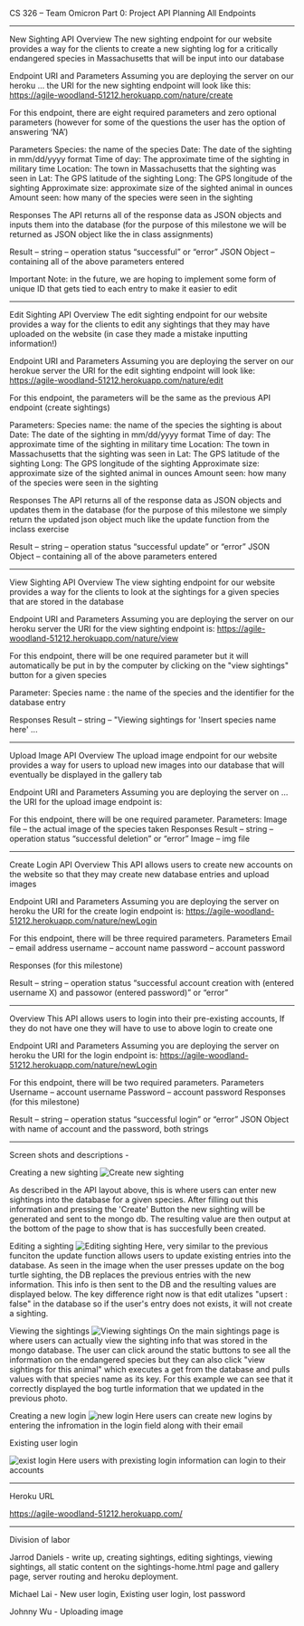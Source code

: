 CS 326 – Team Omicron
Part 0: Project API Planning
All Endpoints
_________________________________________________________________________
New Sighting API
Overview
The new sighting endpoint for our website provides a way for the clients to create a new sighting log for a critically endangered species in Massachusetts that will be input into our database

Endpoint URI and Parameters
Assuming you are deploying the server on our heroku … the URI for the new sighting endpoint will look like this: https://agile-woodland-51212.herokuapp.com/nature/create
 
For this endpoint, there are eight required parameters and zero optional parameters (however for some of the questions the user has the option of answering ‘NA’)

Parameters
Species: the name of the species
Date: The date of the sighting in mm/dd/yyyy format
Time of day: The approximate time of the sighting in military time
Location: The town in Massachusetts that the sighting was seen in
Lat: The GPS latitude of the sighting
Long: The GPS longitude of the sighting
Approximate size: approximate size of the sighted animal in ounces
Amount seen:  how many of the species were seen in the sighting

Responses
The API returns all of the response data as JSON objects and inputs them into the database (for the purpose of this milestone we will be returned as JSON object like the in class assignments)

Result – string – operation status “successful” or “error”
JSON Object – containing all of the above parameters entered

Important Note: in the future, we are hoping to implement some form of unique ID that gets tied to each entry to make it easier to edit
_________________________________________________________________________
Edit Sighting API
Overview
The edit sighting endpoint for our website provides a way for the clients to edit any sightings that they may have uploaded on the website (in case they made a mistake inputting information!)

Endpoint URI and Parameters
Assuming you are deploying the server on our herokue server the URI for the edit sighting endpoint will look like: https://agile-woodland-51212.herokuapp.com/nature/edit
 
For this endpoint, the parameters will be the same as the previous API endpoint (create sightings)

Parameters:
Species name: the name of the species the sighting is about
Date: The date of the sighting in mm/dd/yyyy format
Time of day: The approximate time of the sighting in military time
Location: The town in Massachusetts that the sighting was seen in
Lat: The GPS latitude of the sighting
Long: The GPS longitude of the sighting
Approximate size: approximate size of the sighted animal in ounces
Amount seen:  how many of the species were seen in the sighting

Responses
The API returns all of the response data as JSON objects and updates them in the database (for the purpose of this milestone we simply return the updated json object much like the update function from the inclass exercise

Result – string – operation status “successful update” or “error”
JSON Object – containing all of the above parameters entered
_________________________________________________________________________
View Sighting API
Overview
The view sighting endpoint for our website provides a way for the clients to look at the sightings for a given species that are stored in the database

Endpoint URI and Parameters
Assuming you are deploying the server on our heroku server the URI for the view sighting endpoint is: https://agile-woodland-51212.herokuapp.com/nature/view
 
For this endpoint, there will be one required parameter but it will automatically be put in by the computer by clicking on the "view sightings" button for a given species

Parameter:
Species name : the name of the species and the identifier for the database entry

Responses
Result – string – "Viewing sightings for 'Insert species name here' ...
_________________________________________________________________________
Upload Image API
Overview
The upload image endpoint for our website provides a way for users to upload new images into our database that will eventually be displayed in the gallery tab

Endpoint URI and Parameters
Assuming you are deploying the server on … the URI for the upload image endpoint is:
 
For this endpoint, there will be one required parameter.
Parameters: 
Image file – the actual image of the species taken
Responses
Result – string – operation status “successful deletion” or “error”
Image – img file
_________________________________________________________________________

Create Login API
Overview
This API allows users to create new accounts on the website so that they may create new database entries and upload images

Endpoint URI and Parameters
Assuming you are deploying the server on heroku the URI for the create login endpoint is:
https://agile-woodland-51212.herokuapp.com/nature/newLogin
 
For this endpoint, there will be three required parameters.
Parameters 
Email – email address
username – account name 
password – account password

Responses (for this milestone)

Result – string – operation status “successful account creation with (entered username X) and passowor (entered password)” or “error”
_________________________________________________________________________

Overview
This API allows users to login into their pre-existing accounts, If they do not have one they will have to use to above login to create one

Endpoint URI and Parameters
Assuming you are deploying the server on heroku the URI for the login endpoint is:
https://agile-woodland-51212.herokuapp.com/nature/newLogin
 
For this endpoint, there will be two required parameters.
Parameters 
Username – account username 
Password – account password
Responses (for this milestone)

Result – string – operation status “successful login” or “error”
JSON Object with name of account and the password, both strings

_________________________________________________________________________

Screen shots and descriptions -

Creating a new sighting 
![Create new sighting](milestone2/NewSightingEntry.JPG)

As described in the API layout above, this is where users can enter new sightings into the database for a given species. After filling out this information and pressing the 'Create' Button the new sighting will be generated and sent to the mongo db. The resulting value are then output at the bottom of the page to show that is has succesfully been created.

Editing a sighting
![Editing sighting](milestone2/SightingUpdate.JPG)
Here, very similar to the previous funciton the update function allows users to update existing entries into the database. As seen in the image when the user presses update on the bog turtle sighting, the DB replaces the previous entries with the new information. This info is then sent to the DB and the resulting values are displayed below. The key difference right now is that edit utalizes "upsert : false" in the database so if the user's entry does not exists, it will not create a sighting.

Viewing the sightings
![Viewing sightings](milestone2/ViewSighting.JPG)
On the main sightings page is where users can actually view the sighting info that was stored in the mongo database. The user can click around the static buttons to see all the information on the endangered species but they can also click "view sightings for this animal" which executes a get from the database and pulls values with that species name as its key. For this example we can see that it correctly displayed the bog turtle information that we updated in the previous photo.

Creating a new login
![new login](milestone2/login_newuser.png)
Here users can create new logins by entering the infromation in the login field along with their email

Existing user login

![exist login](milestone2/login_existinguser.png)
Here users with prexisting login information can login to their accounts

________________________________________________________
Heroku URL

https://agile-woodland-51212.herokuapp.com/

________________________________________________________
Division of labor

Jarrod Daniels - write up, creating sightings, editing sightings, viewing sightings, all static content on the sightings-home.html page and gallery page, server routing and heroku deployment.

Michael Lai - New user login, Existing user login, lost password 

Johnny Wu - Uploading image


